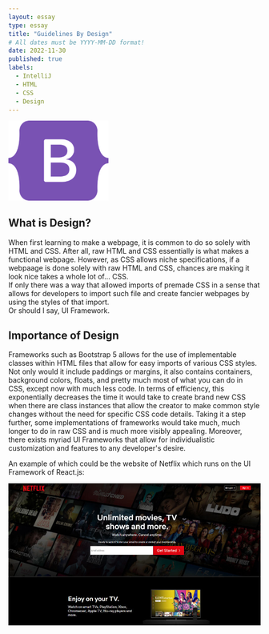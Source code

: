 ```yaml
---
layout: essay
type: essay
title: "Guidelines By Design"
# All dates must be YYYY-MM-DD format!
date: 2022-11-30
published: true
labels:
  - IntelliJ
  - HTML
  - CSS
  - Design
---
```


<img width="200px" class="rounded float-start pe-4" src="../img/frameworkwheel/bootstrap5.png">


## What is Design?

When first learning to make a webpage, it is common to do so solely with HTML and CSS. After all, raw HTML and CSS essentially is what makes a functional webpage. 
However, as CSS allows niche specifications, if a webpaage is done solely with raw HTML and CSS, chances are making it look nice takes a whole lot of... CSS.
<br>
If only there was a way that allowed imports of premade CSS in a sense that allows for developers to import such file and create fancier webpages by using the styles of that import.<br>
Or should I say, UI Framework.

## Importance of Design

Frameworks such as Bootstrap 5 allows for the use of implementable classes within HTML files that allow for easy imports of various CSS styles. 
Not only would it include paddings or margins, it also contains containers, background colors, floats, and pretty much most of what you can do in CSS, except now with much less code. 
In terms of efficiency, this exponentially decreases the time it would take to create brand new CSS when there are class instances that allow the creator to make common style changes without the need for specific CSS code details. 
Taking it a step further, some implementations of frameworks would take much, much longer to do in raw CSS and is much more visibly appealing.
Moreover, there exists myriad UI Frameworks that allow for individualistic customization and features to any developer's desire.

An example of which could be the website of Netflix which runs on the UI Framework of React.js: <br>
<center>
<img class="rounded pe-4" src="../img/frameworkwheel/Netflix.jpg" style="text-align: center;">
</center>
<br>

